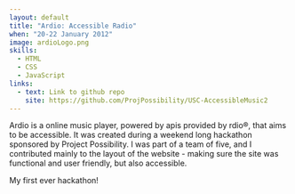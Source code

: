 ```yaml
---
layout: default
title: "Ardio: Accessible Radio"
when: "20-22 January 2012"
image: ardioLogo.png
skills:
  - HTML
  - CSS
  - JavaScript
links:
  - text: Link to github repo
    site: https://github.com/ProjPossibility/USC-AccessibleMusic2
---
```


Ardio is a online music player, powered by apis provided by rdio®, that aims to be accessible. It was created during a weekend long hackathon sponsored by Project Possibility. I was part of a team of five, and I contributed mainly to the layout of the website - making sure the site was functional and user friendly, but also accessible.

My first ever hackathon!
